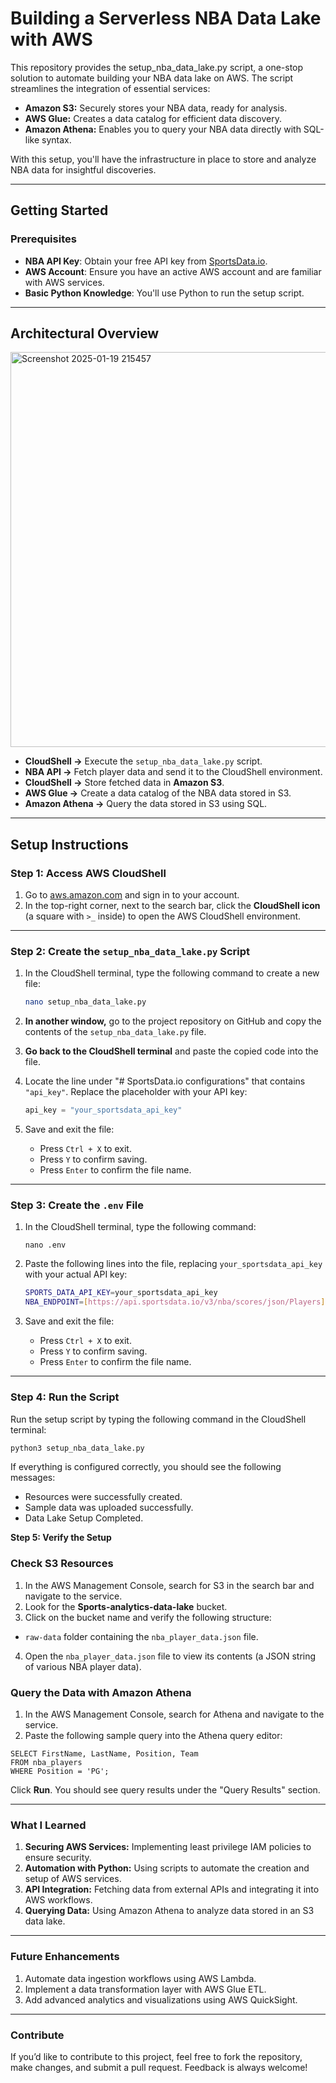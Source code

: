 # Building a Serverless NBA Data Lake with AWS

This repository provides the setup_nba_data_lake.py script, a one-stop solution to automate building your NBA data lake on AWS.  The script streamlines the integration of essential services:
- **Amazon S3:** Securely stores your NBA data, ready for analysis.
- **AWS Glue:** Creates a data catalog for efficient data discovery.
- **Amazon Athena:** Enables you to query your NBA data directly with SQL-like syntax.
  
With this setup, you'll have the infrastructure in place to store and analyze NBA data for insightful discoveries.

---

## Getting Started

### Prerequisites

*   **NBA API Key**: Obtain your free API key from [SportsData.io](https://sportsdata.io).
*   **AWS Account**: Ensure you have an active AWS account and are familiar with AWS services.
*   **Basic Python Knowledge**: You'll use Python to run the setup script.

---
## Architectural Overview
<img width="632" alt="Screenshot 2025-01-19 215457" src="https://github.com/user-attachments/assets/77a3fdad-04ef-469c-a029-90e8b6d893d8" />

- **CloudShell →** Execute the ```setup_nba_data_lake.py``` script.
- **NBA API →** Fetch player data and send it to the CloudShell environment.
- **CloudShell →** Store fetched data in **Amazon S3**.
- **AWS Glue →** Create a data catalog of the NBA data stored in S3.
- **Amazon Athena →** Query the data stored in S3 using SQL.

---
## Setup Instructions

### Step 1: Access AWS CloudShell

1.  Go to [aws.amazon.com](https://aws.amazon.com/) and sign in to your account.
2.  In the top-right corner, next to the search bar, click the **CloudShell icon** (a square with `>_` inside) to open the AWS CloudShell environment.

---

### Step 2: Create the `setup_nba_data_lake.py` Script

1.  In the CloudShell terminal, type the following command to create a new file:

    ```bash
    nano setup_nba_data_lake.py
    ```

2.  **In another window,** go to the project repository on GitHub and copy the contents of the `setup_nba_data_lake.py` file.

3.  **Go back to the CloudShell terminal** and paste the copied code into the file.

4.  Locate the line under "# SportsData.io configurations" that contains `"api_key"`. Replace the placeholder with your API key:

    ```python
    api_key = "your_sportsdata_api_key"
    ```

5.  Save and exit the file:

    *   Press `Ctrl + X` to exit.
    *   Press `Y` to confirm saving.
    *   Press `Enter` to confirm the file name.

---

### Step 3: Create the `.env` File

1.  In the CloudShell terminal, type the following command:

    ```
    nano .env
    ```

2.  Paste the following lines into the file, replacing `your_sportsdata_api_key` with your actual API key:

    ```bash
    SPORTS_DATA_API_KEY=your_sportsdata_api_key
    NBA_ENDPOINT=[https://api.sportsdata.io/v3/nba/scores/json/Players](https://api.sportsdata.io/v3/nba/scores/json/Players)
    ```

3.  Save and exit the file:

    *   Press `Ctrl + X` to exit.
    *   Press `Y` to confirm saving.
    *   Press `Enter` to confirm the file name.

---

### Step 4: Run the Script

Run the setup script by typing the following command in the CloudShell terminal:

```bash
python3 setup_nba_data_lake.py
```

If everything is configured correctly, you should see the following messages:

- Resources were successfully created.
- Sample data was uploaded successfully.
- Data Lake Setup Completed.

**Step 5: Verify the Setup**

### Check S3 Resources

1. In the AWS Management Console, search for S3 in the search bar and navigate to the service.
2. Look for the **Sports-analytics-data-lake** bucket.
3. Click on the bucket name and verify the following structure:
- `raw-data` folder containing the `nba_player_data.json` file.
4. Open the `nba_player_data.json` file to view its contents (a JSON string of various NBA player data).

### Query the Data with Amazon Athena

1. In the AWS Management Console, search for Athena and navigate to the service.
2. Paste the following sample query into the Athena query editor:

```
SELECT FirstName, LastName, Position, Team
FROM nba_players
WHERE Position = 'PG';
```

Click **Run**. You should see query results under the "Query Results" section.

---

### What I Learned

1. **Securing AWS Services:** Implementing least privilege IAM policies to ensure security.
2. **Automation with Python:** Using scripts to automate the creation and setup of AWS services.
3. **API Integration:** Fetching data from external APIs and integrating it into AWS workflows.
4. **Querying Data:** Using Amazon Athena to analyze data stored in an S3 data lake.

---

### Future Enhancements
1. Automate data ingestion workflows using AWS Lambda.
2. Implement a data transformation layer with AWS Glue ETL.
3. Add advanced analytics and visualizations using AWS QuickSight.

---

### Contribute
If you’d like to contribute to this project, feel free to fork the repository, make changes, and submit a pull request. Feedback is always welcome!

